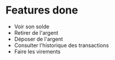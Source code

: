 # Features done

- Voir son solde
- Retirer de l'argent
- Déposer de l'argent
- Consulter l'historique des transactions
- Faire les virements